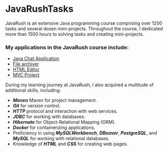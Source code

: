 # JavaRushTasks
JavaRush is an extensive Java programming course comprising over 1200 tasks and several dozen mini-projects. 
Throughout the course, I dedicated more than 1500 hours to solving tasks and creating mini-projects.

### My applications in the JavaRush course include:
* [Java Chat Application](3.JavaMultithreading/src/com/javarush/task/task30/task3008)
* [File archiver](3.JavaMultithreading/src/com/javarush/task/task31/task3110)
* [HTML Editor](3.JavaMultithreading/src/com/javarush/task/task32/task3209)
* [MVC Project](3.JavaMultithreading/src/com/javarush/task/task36/task3608)


During my learning journey at JavaRush, I also acquired a multitude of additional skills, including:

- ***Maven*** Maven for project management. 
- ***Git*** for version control.
- ***HTTP*** protocol and interaction with web services.
- ***JDBC*** for working with databases.
- ***Hibernate*** for Object-Relational Mapping (ORM).
- ***Docker*** for containerizing applications.
- Proficiency in using ***MySQLWorkbench***, ***DBeaver***, ***PostgreSQL***, and ***MySQL*** for working with relational databases.
- Knowledge of ***HTML*** and ***CSS*** for creating web pages.
